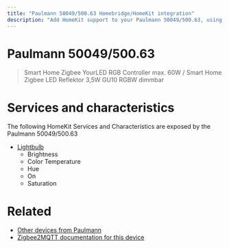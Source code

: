 ```yaml
---
title: "Paulmann 50049/500.63 Homebridge/HomeKit integration"
description: "Add HomeKit support to your Paulmann 50049/500.63, using Homebridge, Zigbee2MQTT and homebridge-z2m."
---
```

<!---
This file has been GENERATED using src/docgen/docgen.ts
DO NOT EDIT THIS FILE MANUALLY!
-->
# Paulmann 50049/500.63
> Smart Home Zigbee YourLED RGB Controller max. 60W / Smart Home Zigbee LED Reflektor 3,5W GU10 RGBW dimmbar


# Services and characteristics
The following HomeKit Services and Characteristics are exposed by
the Paulmann 50049/500.63

* [Lightbulb](../../light.md)
  * Brightness
  * Color Temperature
  * Hue
  * On
  * Saturation


# Related
* [Other devices from Paulmann](../index.md#paulmann)
* [Zigbee2MQTT documentation for this device](https://www.zigbee2mqtt.io/devices/50049_500.63.html)